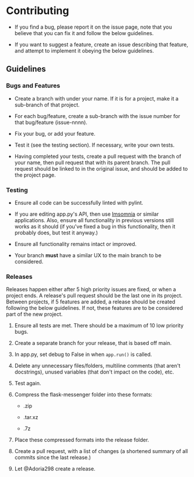 # Contributing

- If you find a bug, please report it on the issue page, note that you believe that you can fix it and follow the below guidelines.

- If you want to suggest a feature, create an issue describing that feature, and attempt to implement it obeying the below guidelines.

## Guidelines

### Bugs and Features

- Create a branch with under your name. If it is for a project, make it a sub-branch of that project.

- For each bug/feature, create a sub-branch with the issue number for that bug/feature (issue-nnnn).

- Fix your bug, or add your feature.

- Test it (see the testing section). If necessary, write your own tests.

- Having completed your tests, create a pull request with the branch of your name, then pull request that with its parent branch. The pull request should be linked to in the original issue, and should be added to the project page. 

### Testing

- Ensure all code can be successfully linted with pylint.

- If you are editing app.py's API, then use [Imsomnia](https://www.imsomnia.rest) or similar applications. Also, ensure all functionality in previous versions still works as it should (if you've fixed a bug in this functionality, then it probably does, but test it anyway.)

- Ensure all functionality remains intact or improved.

- Your branch **must** have a similar UX to the main branch to be considered.

### Releases

Releases happen either after 5 high priority issues are fixed, or when a project ends. A release's pull request should be the last one in its project. Between projects, if 5 features are added, a release should be created following the below guidelines. If not, these features are to be considered part of the new project.

1. Ensure all tests are met. There should be a maximum of 10 low priority bugs.

2. Create a separate branch for your release, that is based off main.

3. In app.py, set debug to False in when `app.run()` is called.

4. Delete any unnecessary files/folders, multiline comments (that aren't docstrings), unused variables (that don't impact on the code), etc.

5. Test again.

6. Compress the flask-messenger folder into these formats:

     - .zip

     - .tar.xz
     
     - .7z

7. Place these compressed formats into the release folder.

8. Create a pull request, with a list of changes (a shortened summary of all commits since the last release.)

9. Let @Adoria298 create a release.
